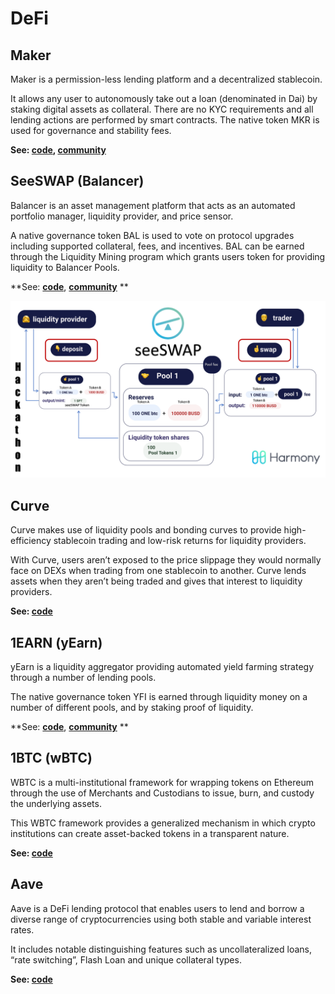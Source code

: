 # DeFi

## Maker

Maker is a permission-less lending platform and a decentralized stablecoin.&#x20;

It allows any user to autonomously take out a loan (denominated in Dai) by staking digital assets as collateral. There are no KYC requirements and all lending actions are performed by smart contracts. The native token MKR is used for governance and stability fees.

**See: **[**code**](https://github.com/gupadhyaya/dss)**, **[**community**](https://harmony.one/telegram-maker)****

## **SeeSWAP (Balancer)**

Balancer is an asset management platform that acts as an automated portfolio manager, liquidity provider, and price sensor.&#x20;

A native governance token BAL is used to vote on protocol upgrades including supported collateral, fees, and incentives. BAL can be earned through the Liquidity Mining program which grants users token for providing liquidity to Balancer Pools.

**See: **[**code**](https://github.com/harmony-one/seeswap)**, **[**community**](https://harmony.one/telegram-seeswap)** **

![](<../../.gitbook/assets/image (152).png>)

## **Curve**

Curve makes use of liquidity pools and bonding curves to provide high-efficiency stablecoin trading and low-risk returns for liquidity providers.

With Curve, users aren’t exposed to the price slippage they would normally face on DEXs when trading from one stablecoin to another. Curve lends assets when they aren’t being traded and gives that interest to liquidity providers.

**See: **[**code**](https://github.com/harmony-one/dapp-curve-contracts)****

## **1EARN (yEarn)**

yEarn is a liquidity aggregator providing automated yield farming strategy through a number of lending pools.

The native governance token YFI is earned through liquidity money on a number of different pools, and by staking proof of liquidity.

**See: **[**code**](https://github.com/harmony-one/hfi)**, **[**community**](https://harmony.one/telegram-1earn)** **

## **1BTC (wBTC)**

WBTC is a multi-institutional framework for wrapping tokens on Ethereum through the use of Merchants and Custodians to issue, burn, and custody the underlying assets.

This WBTC framework provides a generalized mechanism in which crypto institutions can create asset-backed tokens in a transparent nature.

**See: **[**code**](https://github.com/leoloco/BTC-ETH\_HTLC)****

## **Aave**

Aave is a DeFi lending protocol that enables users to lend and borrow a diverse range of cryptocurrencies using both stable and variable interest rates.

It includes notable distinguishing features such as uncollateralized loans, “rate switching”, Flash Loan and unique collateral types.

**See: **[**code**](https://github.com/rlan35/aave-protocol)****
